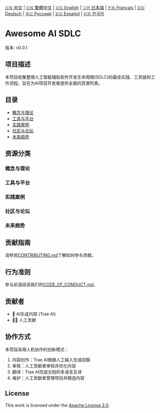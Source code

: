 [🇨🇳 中文](docs/zh-CN/README.md) | [🇨🇳 繁體中文](docs/zh-TW/README.md) | [🇺🇸 English](docs/en/README.md) | [🇯🇵 日本語](docs/ja/README.md) | [🇫🇷 Français](docs/fr/README.md) | [🇩🇪 Deutsch](docs/de/README.md) | [🇷🇺 Русский](docs/ru/README.md) | [🇪🇸 Español](docs/es/README.md) | [🇰🇷 한국어](docs/ko/README.md)

# Awesome AI SDLC

版本: v0.0.1

## 项目描述

本项目收集整理人工智能辅助软件开发生命周期(SDLC)的最佳实践、工具链和工作流程。旨在为AI项目开发者提供全面的资源列表。

## 目录

- [概念与理论](#概念与理论)
- [工具与平台](#工具与平台)
- [实践案例](#实践案例)
- [社区与论坛](#社区与论坛)
- [未来趋势](#未来趋势)

## 资源分类

### 概念与理论

### 工具与平台

### 实践案例

### 社区与论坛

### 未来趋势

## 贡献指南

请参阅[CONTRIBUTING.md](CONTRIBUTING.md)了解如何参与贡献。

## 行为准则

参与前请阅读我们的[CODE_OF_CONDUCT.md](CODE_OF_CONDUCT.md)。

## 贡献者

- 🤖 AI生成内容 (Trae AI)
- 🧑‍💻 人工贡献

## 协作方式

本项目采用人机协作的创新模式：
1. 内容创作：Trae AI根据人工输入生成初稿
2. 审核：人工贡献者审核并优化内容
3. 翻译：Trae AI完成文档的多语言互译
4. 维护：人工贡献者管理项目并精选内容

## License

This work is licensed under the [Apache License 2.0](LICENSE).